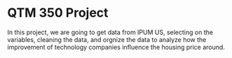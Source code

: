 # QTM 350 Project
In this project, we are going to get data from IPUM US, selecting on the variables, cleaning the data, and orgnize the data to analyze how the improvement of technology companies influence the housing price around.